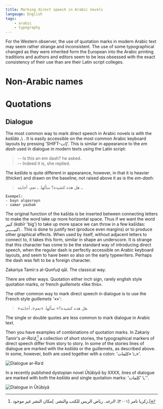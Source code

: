 ```yaml
---
title: Marking direct speech in Arabic novels
langauge: English
tags:
    - arabic
    - typography
---
```



For the Western observer, the use of quotation marks in modern Arabic text may seem rather strange and inconsistent. The use of some typographical changed as they were inherited form the European into the Arabic printing traditions and authors and editors seem to be less obsessed with the exact consistency of their use than are their Latin script colleges. 

# Non-Arabic names

# Quotations

## Dialogue

The most common way to mark direct speech in Arabic novels is with the *kašīda* ـ\ . It is easily accessible on the most common Arabic keyboard layouts by pressing 'SHIFT-ت/j'. This is similar in appearance to the *em dash* used in dialogue in modern texts using the Latin script: 

> -- Is this an em dash? he asked.  
> -- Indeed it is, she replied.

The *kašīda* is quite different in appearance, however, in that it is heavier (thicker) and drawn on the baseline, not raised above it as is the *em-dash*:

> ـ هل هذه كشيدة؟ سألها. 
> ـ نعم، أجابته.  

```
Exempel:
- bayn alqasrayn
- samar yazbak
```

The original function of the kašīda is be inserted between connecting letters to make the word take up more horizontal space. Thus if we want the word كبير (*kabīr* 'big') to take up more space we can throw in a few kašīdas: كبيـــــر\ . This is done to justify text (produce even margins) or to produce other graphical effects. When used by itself, without adjacent letters to connect to, it takes this form, similar in shape an underscore. It is strange that this character has come to be the standard way of introducing direct speech, when the regular dash is perfectly accessible on Arabic keyboard layouts, and seem to have been so also on the early typewriters. Perhaps the dash was felt to be a foreign character.

Zakariya Tamir:s al-Qunfuḏ qāl. The classical way.
 
There are other ways. Quotation either inch sign, rarely english style quotation marks, or french   *guillemets* «like this». 

The other common way to mark direct speech in dialogue is to use the French style *guillemets* '«»':

> »هل هذه كشيدة؟« سألها. 
> »نعم«، أجابته.  

The single or double quotes are less common to mark dialogue in Arabic text. 

Then you have examples of combinations of quotation marks. In Zakariy Tamir's *ar-Raʿd*,[^arrad] a collection of short stories, the typographical markers of direct speech differ from story to story. In some of the stories lines of dialogue are marked with the *kašīda* or the guillemets, as described above. In some, however, both are used together with a colon: 'ـ:\ «كلمات»'.

[^arrad]: زكريا تامر (٢٠٠١). *الرعد*. رياض الريس للكتب والنشر. ]مكان النشر غير موجود.[ 

![Dialogue *ar-Raʿd*]()

In a recently published dystopian novel *Ūtūbiyā* by XXXX, lines of dialogue are marked with both the *kašīda* and single quotation marks: 'ـ\ \'كلمات\''.

![Dialogue in *Ūtūbiyā*]()
